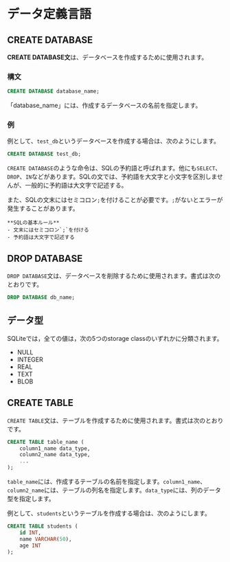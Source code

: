 # データ定義言語

## CREATE DATABASE

**CREATE DATABASE文**は、データベースを作成するために使用されます。

### 構文

```sql
CREATE DATABASE database_name;
```

「database_name」には、作成するデータベースの名前を指定します。

### 例

例として、`test_db`というデータベースを作成する場合は、次のようにします。

```sql
CREATE DATABASE test_db;
```

`CREATE DATABASE`のような命令は、SQLの予約語と呼ばれます。他にも`SELECT`、`DROP`、`IN`などがあります。SQLの文では、予約語を大文字と小文字を区別しませんが、一般的に予約語は大文字で記述する。

また、SQLの文末にはセミコロン`;`を付けることが必要です。`;`がないとエラーが発生することがあります。

```{note}
**SQLの基本ルール**
- 文末にはセミコロン`;`を付ける
- 予約語は大文字で記述する
```

## DROP DATABASE

`DROP DATABASE`文は、データベースを削除するために使用されます。書式は次のとおりです。

```sql
DROP DATABASE db_name;
```

## データ型

SQLiteでは，全ての値は，次の5つのstorage classのいずれかに分類されます。

- NULL
- INTEGER
- REAL
- TEXT
- BLOB


## CREATE TABLE

`CREATE TABLE`文は、テーブルを作成するために使用されます。書式は次のとおりです。

```sql
CREATE TABLE table_name (
    column1_name data_type,
    column2_name data_type,
    ...
);
```

`table_name`には、作成するテーブルの名前を指定します。`column1_name`、`column2_name`には、テーブルの列名を指定します。`data_type`には、列のデータ型を指定します。

例として、`students`というテーブルを作成する場合は、次のようにします。

```sql
CREATE TABLE students (
    id INT,
    name VARCHAR(50),
    age INT
);
```

